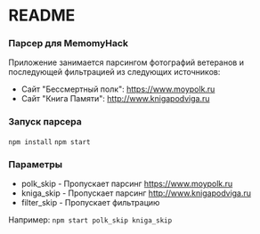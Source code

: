 # README #

### Парсер для MemomyHack ###

Приложение занимается парсингом фотографий ветеранов и последующей фильтрацией из следующих источников:
* Сайт "Бессмертный полк": https://www.moypolk.ru
* Сайт "Книга Памяти": http://www.knigapodviga.ru

### Запуск парсера ###

`npm install`
`npm start`

### Параметры ###
* polk_skip - Пропускает парсинг https://www.moypolk.ru
* kniga_skip - Пропускает парсинг http://www.knigapodviga.ru
* filter_skip - Пропускает фильтрацию

Например:
`npm start polk_skip kniga_skip`